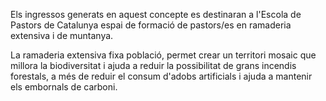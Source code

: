 Els ingressos generats en aquest concepte es destinaran a l'Escola de Pastors de Catalunya espai de formació de pastors/es en ramaderia extensiva i de muntanya.

La ramaderia extensiva fixa població, permet crear un territori mosaic que millora la biodiversitat i ajuda a reduir la possibilitat de grans incendis forestals, a més de reduir el consum d'adobs artificials i ajuda a mantenir els embornals de carboni.
